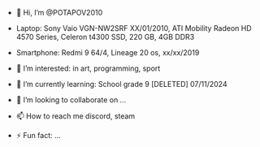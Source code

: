- 👋 Hi, I’m @POTAPOV2010
  
-   Laptop:  Sony Vaio VGN-NW2SRF XX/01/2010, ATI Mobility Radeon HD 4570 Series, Celeron t4300 SSD, 220 GB, 4GB DDR3
  
-   Smartphone:   Redmi 9 64/4, Lineage 20 os, xx/xx/2019
  
- 👀 I’m interested: in art, programming, sport
  
- 🌱 I’m currently learning:    School grade 9 [DELETED] 07/11/2024
  
- 💞️ I’m looking to collaborate on ...
  
- 📫 How to reach me discord, steam
  
- ⚡ Fun fact: ...
